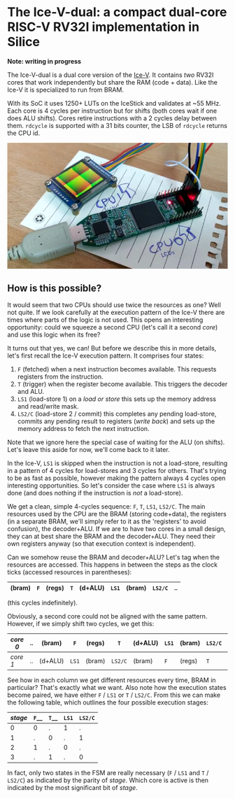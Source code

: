 # The Ice-V-dual: a compact dual-core RISC-V RV32I implementation in Silice

**Note: writing in progress**

The Ice-V-dual is a dual core version of the [Ice-V](README.md). It contains *two*
RV32I cores that work independently but share the RAM (code + data). Like 
the Ice-V it is specialized to run from BRAM. 

With its SoC it uses 1250+ LUTs on the IceStick and validates at ~55 MHz. 
Each core is 4 cycles per instruction but for shifts (both cores wait if one does 
ALU shifts). Cores retire instructions with a 2 cycles delay between them. 
`rdcycle` is supported with a 31 bits counter, the LSB of `rdcycle` returns the CPU id.

<p align="center">
  <img src="ice-v-dual-demo.png">
</p>


## How is this possible?

It would seem that two CPUs should use twice the resources as one? Well not quite.
If we look carefully at the execution pattern of the Ice-V there are times where 
parts of the logic is not used. This opens an interesting opportunity: could
we squeeze a second CPU (let's call it a second *core*) and use this logic when its free?

It turns out that yes, we can! But before we describe this in more details, let's
first recall the Ice-V execution pattern. It comprises four states:
1. `F` (fetched) when a next instruction becomes available. This requests registers
from the instruction.
2. `T` (trigger) when the register become available. This triggers the decoder and ALU.
3. `LS1` (load-store 1) on a *load or store* this sets up the memory address and read/write mask.
4. `LS2/C` (load-store 2 / commit) this completes any pending load-store, commits
any pending result to registers (*write back*) and sets up the memory address
to fetch the next instruction.

Note that we ignore here the special case of waiting for the ALU (on shifts). Let's
leave this aside for now, we'll come back to it later.

In the Ice-V, `LS1` is skipped when the instruction is not a load-store, resulting
in a pattern of 4 cycles for load-stores and 3 cycles for others. That's trying
to be as fast as possible, however making the pattern always 4 cycles open interesting
opportunities. So let's consider the case where `LS1` is always done (and does nothing
if the instruction is *not* a load-store).

We get a clean, simple 4-cycles sequence: `F`, `T`, `LS1`, `LS2/C`.
The main resources used by the CPU are the BRAM (storing code+data), the registers
(in a separate BRAM, we'll simply refer to it as the 'registers' to avoid confusion),
the decoder+ALU. If we are to have two cores in a small design, they can at best 
share the BRAM and the decoder+ALU. They need their own registers anyway (so
that execution context is independent).

Can we somehow reuse the BRAM and decoder+ALU? Let's tag when the resources are
accessed. This happens in between the steps as the clock ticks (accessed resources in parentheses):

 |(bram) | `F` | (regs) | `T` | (d+ALU) | `LS1` | (bram) | `LS2/C` | .. |
 | --- | --- | --- | --- | --- | --- | --- | --- | --- |

(this cycles indefinitely).

Obviously, a second core could not be aligned with the same pattern. However, if 
we simply shift two cycles, we get this:

| *core 0* |..|(bram) | `F` | (regs) | `T` | (d+ALU) | `LS1` | (bram) | `LS2/C` | .. |
| --- | --- | --- | --- | --- | --- | --- | --- | --- | --- | --- |
| *core 1* |..| (d+ALU) | `LS1` | (bram) | `LS2/C` | (bram) | `F` | (regs) | `T` | .. |

See how in each column we get different resources every time, BRAM in particular? That's exactly what we want. Also note how the execution states become paired, we have either `F` / `LS1` or `T` / `LS2/C`. From this we can make the following table, which outlines the four possible execution stages:

| *stage*    | `F`__ | `T`__ | `LS1` | `LS2/C` |
| ---------- | --- | --- | ----- | ------- |
| 0          |  0  |  .  |   1   |   .     |
| 1          |  .  |  0  |   .   |   1     |
| 2          |  1  |  .  |   0   |   .     |
| 3          |  .  |  1  |   .   |   0     |

In fact, only two states in the FSM are really necessary (`F` / `LS1` and `T` / `LS2/C`) as indicated by the parity of *stage*. Which core is active is then
indicated by the most significant bit of *stage*.